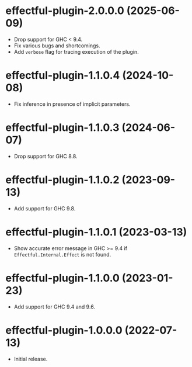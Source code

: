 # effectful-plugin-2.0.0.0 (2025-06-09)
* Drop support for GHC < 9.4.
* Fix various bugs and shortcomings.
* Add `verbose` flag for tracing execution of the plugin.

# effectful-plugin-1.1.0.4 (2024-10-08)
* Fix inference in presence of implicit parameters.

# effectful-plugin-1.1.0.3 (2024-06-07)
* Drop support for GHC 8.8.

# effectful-plugin-1.1.0.2 (2023-09-13)
* Add support for GHC 9.8.

# effectful-plugin-1.1.0.1 (2023-03-13)
* Show accurate error message in GHC >= 9.4 if `Effectful.Internal.Effect` is
  not found.

# effectful-plugin-1.1.0.0 (2023-01-23)
* Add support for GHC 9.4 and 9.6.

# effectful-plugin-1.0.0.0 (2022-07-13)
* Initial release.
